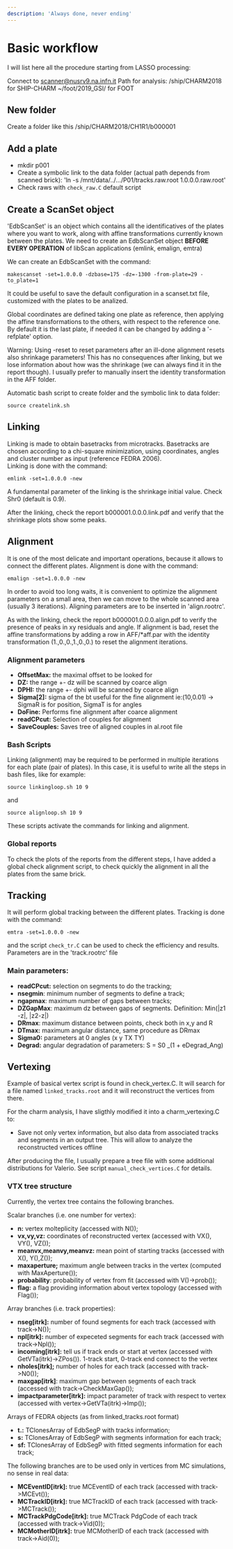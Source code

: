 ```yaml
---
description: 'Always done, never ending'
---
```


# Basic workflow

I will list here all the procedure starting from LASSO processing:

Connect to scanner@nusrv9.na.infn.it Path for analysis: /ship/CHARM2018 for SHIP-CHARM ~/foot/2019\_GSI/ for FOOT

## New folder

Create a folder like this /ship/CHARM2018/CH1R1/b000001 

## Add a plate

* mkdir p001
* Create a symbolic link to the data folder \(actual path depends from scanned brick\): 'ln -s /mnt/data/../.../P01/tracks.raw.root 1.0.0.0.raw.root'
* Check raws with `check_raw.C` default script

## Create a ScanSet object

'EdbScanSet' is an object which contains all the identificatives of the plates where you want to work, along with affine transformations currently known between the plates. We need to create an EdbScanSet object **BEFORE EVERY OPERATION** of libScan applications \(emlink, emalign, emtra\)

We can create an EdbScanSet with the command:

`makescanset -set=1.0.0.0 -dzbase=175 -dz=-1300 -from-plate=29 -to_plate=1`

It could be useful to save the default configuration in a scanset.txt file, customized with the plates to be analized.

Global coordinates are defined taking one plate as reference, then applying the affine transformations to the others, with respect to the reference one. By default it is the last plate, if needed it can be changed by adding a '-refplate' option.

Warning: Using -reset to reset parameters after an ill-done alignment resets also shrinkage parameters! This has no consequences after linking, but we lose information about how was the shrinkage \(we can always find it in the report though\). I usually prefer to manually insert the identity transformation in the AFF folder.

Automatic bash script to create folder and the symbolic link to data folder:

`source createlink.sh`

## Linking

Linking is made to obtain basetracks from microtracks. Basetracks are chosen according to a chi-square minimization, using coordinates, angles and cluster number as input \(reference FEDRA 2006\).  
Linking is done with the command:

`emlink -set=1.0.0.0 -new`

A fundamental parameter of the linking is the shrinkage initial value. Check Shr0 \(default is 0.9\).

After the linking, check the report b000001.0.0.0.link.pdf and verify that the shrinkage plots show some peaks.

## Alignment

It is one of the most delicate and important operations, because it allows to connect the different plates. Alignment is done with the command:

`emalign -set=1.0.0.0 -new`

In order to avoid too long waits, it is convenient to optimize the alignment parameters on a small area, then we can move to the whole scanned area \(usually 3 iterations\). Aligning parameters are to be inserted in 'align.rootrc'.

As with the linking, check the report b000001.0.0.0.align.pdf to verify the presence of peaks in xy residuals and angle. If alignment is bad, reset the affine transformations by adding a row in AFF/\*aff.par with the identity transformation \(1.,0.,0.,1.,0.,0.\) to reset the alignment iterations. 

### Alignment parameters

* **OffsetMax:** the maximal offset to be looked for
* **DZ:** the range +- dz will be scanned by coarce align
* **DPHI:** the range +- dphi will be scanned by coarce align
* **Sigma\[2\]:** sigma of the bt useful for the fine alignment ie:\(10,0.01\) -&gt; SigmaR is for position, SigmaT is for angles
* **DoFine:** Performs fine alignment after coarce alignment
* **readCPcut:** Selection of couples for alignment
* **SaveCouples:** Saves tree of aligned couples in al.root file

### Bash Scripts

Linking \(alignment\) may be required to be performed in multiple iterations for each plate \(pair of plates\). In this case, it is useful to write all the steps in bash files, like for example:

`source linkingloop.sh 10 9`

and

`source alignloop.sh 10 9`

These scripts activate the commands for linking and alignment.

### Global reports

To check the plots of the reports from the different steps, I have added a global check alignment script, to check quickly the alignment in all the plates from the same brick.

## Tracking

It will perform global tracking between the different plates. Tracking is done with the command:

`emtra -set=1.0.0.0 -new`

and the script `check_tr.C` can be used to check the efficiency and results. Parameters are in the 'track.rootrc' file

### Main parameters:

* **readCPcut:** selection on segments to do the tracking;
* **nsegmin**: minimum number of segments to define a track;
* **ngapmax**: maximum number of gaps between tracks;
* **DZGapMax**: maximum dz between gaps of segments. Definition: Min\(\|z1 -z\|, \|z2-z\|\)
* **DRmax**: maximum distance between points, check both in x,y and R
* **DTmax:** maximum angular distance, same procedure as DRmax
* **Sigma0:** parameters at 0 angles \(x y TX TY\)
* **Degrad:** angular degradation of parameters: S = S0 _\(1 + eDegrad_Ang\)

## Vertexing

Example of basical vertex script is found in check\_vertex.C. It will search for a file named `linked_tracks.root` and it will reconstruct the vertices from there. 

For the charm analysis, I have sligthly modified it into a charm\_vertexing.C to:

* Save not only vertex information, but also data from associated tracks and segments in an output tree. This will allow to analyze the reconstructed vertices offline

After producing the file, I usually prepare a tree file with some additional distributions for Valerio. See script `manual_check_vertices.C` for details.

### VTX tree structure

Currently, the vertex tree contains the following branches.

Scalar branches \(i.e. one number for vertex\):

* **n:** vertex molteplicity \(accessed with N\(\)\);
* **vx,vy,vz:** coordinates of reconstructed vertex \(accessed with VX\(\), VY\(\), VZ\(\)\);
* **meanvx,meanvy,meanvz:** mean point of starting tracks \(accessed with X\(\), Y\(\),Z\(\)\);
* **maxaperture;** maximum angle between tracks in the vertex \(computed with MaxAperture\(\)\);
* **probability**: probability of vertex from fit \(accessed with V\(\)-&gt;prob\(\)\);
* **flag:** a flag providing information about vertex topology \(accessed with Flag\(\)\);

Array branches \(i.e. track properties\):

* **nseg\[itrk\]:** number of found segments for each track \(accessed with track-&gt;N\(\)\);
* **npl\[itrk\]:** number of expeceted segments for each track \(accessed with track-&gt;Npl\(\)\);
* **incoming\[itrk\]:** tell us if track ends or start at vertex \(accessed with GetVTa\(itrk\)-&gt;ZPos\(\)\). 1-track start, 0-track end connect to the vertex
* **nholes\[itrk\];** number of holes for each track \(accessed with track-&gt;N0\(\)\);
* **maxgap\[itrk\]**: maximum gap between segments of each track \(accessed with track-&gt;CheckMaxGap\(\)\);
* **impactparameter\[itrk\]:** impact parameter of track with respect to vertex \(accessed with vertex-&gt;GetVTa\(itrk\)-&gt;Imp\(\)\);

Arrays of FEDRA objects \(as from linked\_tracks.root format\)

* **t.:** TClonesArray of EdbSegP with tracks information;
* **s:** TClonesArray of EdbSegP with segments information for each track;
* **sf:**  TClonesArray of EdbSegP with fitted segments information for each track;

The following branches are to be used only in vertices from MC simulations, no sense in real data:

* **MCEventID\[itrk\]:** true MCEventID of each track \(accessed with track-&gt;MCEvt\(\)\);
* **MCTrackID\[itrk\]:** true MCTrackID of each track \(accessed with track-&gt;MCTrack\(\)\);
* **MCTrackPdgCode\[itrk\]:** true MCTrack PdgCode of each track \(accessed with track-&gt;Vid\(0\)\);
* **MCMotherID\[itrk\]:** true MCMotherID of each track \(accessed with track-&gt;Aid\(0\)\); 



